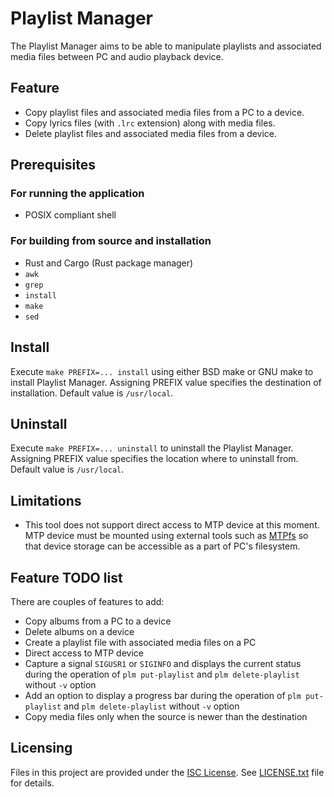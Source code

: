 # Playlist Manager

The Playlist Manager aims to be able to manipulate playlists and
associated media files between PC and audio playback device.

## Feature

* Copy playlist files and associated media files from a PC to a device.
* Copy lyrics files (with `.lrc` extension) along with media files.
* Delete playlist files and associated media files from a device.

## Prerequisites

### For running the application

* POSIX compliant shell

### For building from source and installation

* Rust and Cargo (Rust package manager)
* `awk`
* `grep`
* `install`
* `make`
* `sed`

## Install

Execute `make PREFIX=... install` using either BSD make or GNU make to
install Playlist Manager.  Assigning PREFIX value specifies the
destination of installation.  Default value is `/usr/local`.

## Uninstall

Execute `make PREFIX=... uninstall` to uninstall the Playlist Manager.
Assigning PREFIX value specifies the location where to uninstall from.
Default value is `/usr/local`.

## Limitations

* This tool does not support direct access to MTP device at this moment.
  MTP device must be mounted using external tools such as [MTPfs][] so
  that device storage can be accessible as a part of PC's filesystem.

## Feature TODO list

There are couples of features to add:

* Copy albums from a PC to a device
* Delete albums on a device
* Create a playlist file with associated media files on a PC
* Direct access to MTP device
* Capture a signal `SIGUSR1` or `SIGINFO` and displays the current
  status during the operation of  `plm put-playlist` and
  `plm delete-playlist` without `-v` option
* Add an option to display a progress bar during the operation of
  `plm put-playlist` and `plm delete-playlist` without `-v` option
* Copy media files only when the source is newer than the destination

## Licensing

Files in this project are provided under the [ISC License][].
See [LICENSE.txt](LICENSE.txt) file for details.

[ISC License]:
  http://www.isc.org/downloads/software-support-policy/isc-license
[MTPfs]: https://www.adebenham.com/mtpfs/
  "MTPfs - Dual Elephants - Chris Debenhams homepage"
